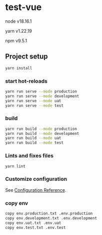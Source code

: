 # test-vue

node v18.16.1

yarn v1.22.19

npm v9.5.1

## Project setup

```sh
yarn install
```

### start hot-reloads

```sh
yarn run serve --mode production
yarn run serve --mode development
yarn run serve --mode uat
yarn run serve --mode test
```

### build

```sh
yarn run build --mode production
yarn run build --mode development
yarn run build --mode uat
yarn run build --mode test
```

### Lints and fixes files

```sh
yarn lint
```

### Customize configuration

See [Configuration Reference](https://cli.vuejs.org/config/).


### copy env

```sh
copy env.production.txt .env.production
copy env.development.txt .env.development
copy env.uat.txt .env.uat
copy env.test.txt .env.test
```
